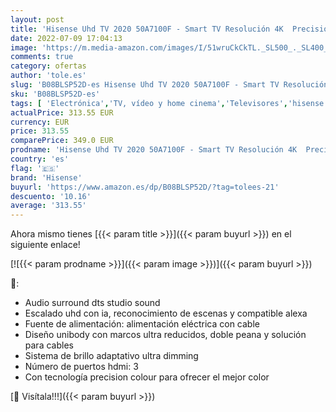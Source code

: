 ```yaml
---
layout: post
title: 'Hisense Uhd TV 2020 50A7100F - Smart TV Resolución 4K  Precision Colour  Escalado Uhd con Ia  Ultra Dimming  Audio Dts Studio Sound  Vidaa U 4.0  Compatible Alexa'
date: 2022-07-09 17:04:13
image: 'https://m.media-amazon.com/images/I/51wruCkCkTL._SL500_._SL400_.jpg'
comments: true
category: ofertas
author: 'tole.es'
slug: 'B08BLSP52D-es Hisense Uhd TV 2020 50A7100F - Smart TV Resolución 4K...'
sku: 'B08BLSP52D-es'
tags: [ 'Electrónica','TV, vídeo y home cinema','Televisores','hisense','smart','tv','🇪🇸', ]
actualPrice: 313.55 EUR
currency: EUR
price: 313.55
comparePrice: 349.0 EUR
prodname: 'Hisense Uhd TV 2020 50A7100F - Smart TV Resolución 4K  Precision Colour  Escalado Uhd con Ia  Ultra Dimming  Audio Dts Studio Sound  Vidaa U 4.0  Compatible Alexa'
country: 'es'
flag: '🇪🇸'
brand: 'Hisense'
buyurl: 'https://www.amazon.es/dp/B08BLSP52D/?tag=tolees-21'
descuento: '10.16'
average: '313.55'
---
```


Ahora mismo tienes [{{< param title >}}]({{< param buyurl >}}) en el siguiente enlace!

[![{{< param prodname >}}]({{< param image >}})]({{< param buyurl >}})

🔎:

- Audio surround dts studio sound
- Escalado uhd con ia, reconocimiento de escenas y compatible alexa
- Fuente de alimentación: alimentación eléctrica con cable
- Diseño unibody con marcos ultra reducidos, doble peana y solución para cables
- Sistema de brillo adaptativo ultra dimming
- Número de puertos hdmi: 3
- Con tecnología precision colour para ofrecer el mejor color

[🛒 Visítala!!!]({{< param buyurl >}})
